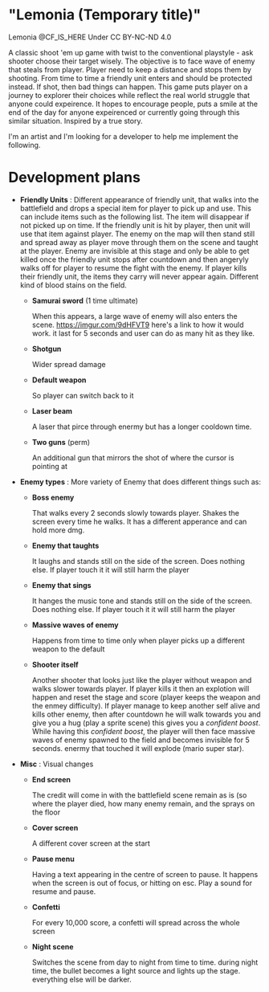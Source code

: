 "Lemonia (Temporary title)" 
=======
Lemonia @CF_IS_HERE
Under CC BY-NC-ND 4.0

A classic shoot 'em up game with twist to the conventional playstyle - ask shooter choose their target wisely. The objective is to face wave of enemy that steals from player. Player need to keep a distance and stops them by shooting. From time to time a friendly unit enters and should be protected instead. If shot, then bad things can happen. This game puts player on a journey to explorer their choices while reflect the real world struggle that anyone could expeirence. It hopes to encourage people, puts a smile at the end of the day for anyone expeirenced or currently going through this similar situation. Inspired by a true story. 

I'm an artist and I'm looking for a developer to help me implement the following.

Development plans
=======
- **Friendly Units** :
    Different appearance of friendly unit, that walks into the battlefield and drops a special item for player to pick up and use. This can include items such as the following list. The item will disappear if not picked up on time. If the friendly unit is hit by player, then unit will use that item against player. The enemy on the map will then stand still and spread away as player move through them on the scene and taught at the player. Enemy are invisible at this stage and only be able to get killed once the friendly unit stops after countdown and then angeryly walks off for player to resume the fight with the enemy. If player kills their friendly unit, the items they carry will never appear again. Different kind of blood stains on the field. 
   - **Samurai sword** (1 time ultimate)
      
      When this appears, a large wave of enemy will also enters the scene.
      https://imgur.com/9dHFVT9 here's a link to how it would work. it last for 5 seconds and user can do as many hit as they like.

   - **Shotgun** 
      
      Wider spread damage

   - **Default weapon** 
      
      So player can switch back to it
       
   - **Laser beam** 
      
      A laser that pirce through enermy but has a longer cooldown time. 
      
   - **Two guns** (perm)
      
      An additional gun that mirrors the shot of where the cursor is pointing at
  
- **Enemy types** :
     More variety of Enemy that does different things such as:

  - **Boss enemy**
      
      That walks every 2 seconds slowly towards player. Shakes the screen every time he walks. It has a different apperance and can hold more dmg. 
      
  - **Enemy that taughts**
      
      It laughs and stands still on the side of the screen. Does nothing else. If player touch it it will still harm the player
      
  - **Enemy that sings**
      
      It hanges the music tone and stands still on the side of the screen. Does nothing else. If player touch it it will still harm the player
      
  - **Massive waves of enemy**
      
      Happens from time to time only when player picks up a different weapon to the default
      
  - **Shooter itself**
      
      Another shooter that looks just like the player without weapon and walks slower towards player. If player kills it then an explotion will happen and reset the stage and score (player keeps the weapon and the enmey difficulty). If player manage to keep another self alive and kills other enemy, then after countdown he will walk towards you and give you a hug (play a sprite scene) this gives you a *confident boost*. While having this *confident boost*, the player will then face massive waves of enemy spawned to the field and becomes invisible for 5 seconds. enermy that touched it will explode (mario super star). 
      
      
- **Misc** :
   Visual changes
  - **End screen**
      
      The credit will come in with the battlefield scene remain as is (so where the player died, how many enemy remain, and the sprays on the floor
      
  - **Cover screen**
      
      A different cover screen at the start
      
  - **Pause menu**
      
      Having a text appearing in the centre of screen to pause. It happens when the screen is out of focus, or hitting on esc. Play a sound for resume and pause. 
      
  - **Confetti**
      
      For every 10,000 score, a confetti will spread across the whole screen
      
  - **Night scene**
      
      Switches the scene from day to night from time to time. during night time, the bullet becomes a light source and lights up the stage. everything else will be darker. 
      
